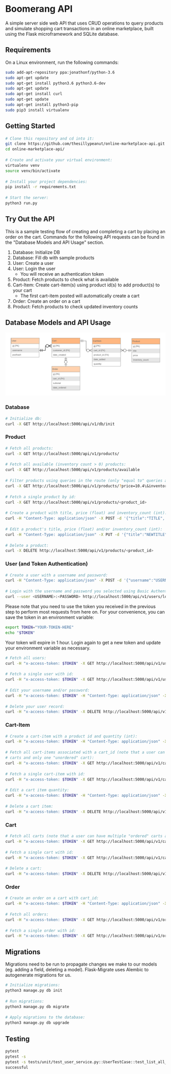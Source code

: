 # Boomerang API

A simple server side web API that uses CRUD operations to query products and simulate shopping cart transactions in an online marketplace, built using the Flask microframework and SQLite database. 

## Requirements

On a Linux environment, run the following commands:
```bash
sudo add-apt-repository ppa:jonathonf/python-3.6
sudo apt-get update
sudo apt-get install python3.6 python3.6-dev
sudo apt-get update
sudo apt-get install curl
sudo apt-get update
sudo apt-get install python3-pip
sudo pip3 install virtualenv
```

## Getting Started

```bash
# Clone this repository and cd into it:
git clone https://github.com/thesillypeanut/online-marketplace-api.git
cd online-marketplace-api/

# Create and activate your virtual environment:
virtualenv venv
source venv/bin/activate

# Install your project dependencies:
pip install -r requirements.txt

# Start the server:
python3 run.py
```

## Try Out the API

This is a sample testing flow of creating and completing a cart by placing an order on the cart. Commands for the 
following API requests can be found in the "Database Models and API Usage" section.

1. Database: Initialize DB
2. Database: Fill db with sample products
3. User: Create a user
4. User: Login the user
   * You will receive an authentication token
5. Product: Fetch products to check what is available
6. Cart-Item: Create cart-item(s) using product id(s) to add product(s) to your cart
   * The first cart-item posted will automatically create a cart
7. Order: Create an order on a cart
8. Product: Fetch products to check updated inventory counts 


## Database Models and API Usage

<img src="/database_design.png">

### Database
```bash
# Initialize db:
curl -X GET http://localhost:5000/api/v1/db/init
```

### Product
```bash
# Fetch all products:
curl -X GET http://localhost:5000/api/v1/products/

# Fetch all available (inventory count > 0) products:
curl -X GET http://localhost:5000/api/v1/products/available

# Filter products using queries in the route (only "equal to" queries are supported):
curl -X GET http://localhost:5000/api/v1/products/?price=10.4\&inventory_count=300

# Fetch a single product by id:
curl -X GET http://localhost:5000/api/v1/products/<product_id>

# Create a product with title, price (float) and inventory_count (int):
curl -H "Content-Type: application/json" -X POST -d '{"title":"TITLE", "price":<float_price>, "inventory_count":<inven_int>}' http://localhost:5000/api/v1/products/

# Edit a product's title, price (float) and/or inventory_count (int):
curl -H "Content-Type: application/json" -X PUT -d '{"title":"NEWTITLE", "price":<new_float_price>, "inventory_count":<new_inven_int>}' http://localhost:5000/api/v1/products/<product_id>

# Delete a product:
curl -X DELETE http://localhost:5000/api/v1/products/<product_id>
```

### User (and Token Authentication)
```bash
# Create a user with a username and password:
curl -H "Content-Type: application/json" -X POST -d '{"username":"USERNAME", "password":"PASSWORD"}' http://localhost:5000/api/v1/users/

# Login with the username and password you selected using Basic Authentication:
curl --user <USERNAME>:<PASSWORD> http://localhost:5000/api/v1/users/login
```

Please note that you need to use the token you received in the previous step to perform most requests from here on.
For your convenience, you can save the token in an environment variable:
```bash
export TOKEN="YOUR-TOKEN-HERE"
echo "$TOKEN"
```
Your token will expire in 1 hour. Login again to get a new token and update your environment variable as necessary.

```bash
# Fetch all users:
curl -H "x-access-token: $TOKEN" -X GET http://localhost:5000/api/v1/users/

# Fetch a single user with id:
curl -H "x-access-token: $TOKEN" -X GET http://localhost:5000/api/v1/users/<user_id>

# Edit your username and/or password:
curl -H "x-access-token: $TOKEN" -H "Content-Type: application/json" -X PUT -d '{"username":"NEWUSERNAME", "password":"NEWPASSWORD"}' http://localhost:5000/api/v1/users/<user_id>

# Delete your user record:
curl -H "x-access-token: $TOKEN" -X DELETE http://localhost:5000/api/v1/users/<user_id>
```

### Cart-Item
```bash
# Create a cart-item with a product id and quantity (int):
curl -H "x-access-token: $TOKEN" -H "Content-Type: application/json" -X POST -d '{"product_id":"PRODUCTID", "quantity":<quantity_int>}' http://localhost:5000/api/v1/cart-items/

# Fetch all cart-items associated with a cart_id (note that a user can have multiple "ordered" 
# carts and only one "unordered" cart):
curl -H "x-access-token: $TOKEN" -X GET http://localhost:5000/api/v1/cart-items/?cart_id=<cart_id>

# Fetch a single cart-item with id:
curl -H "x-access-token: $TOKEN" -X GET http://localhost:5000/api/v1/cart-items/<cart-item-id>

# Edit a cart item quantity:
curl -H "x-access-token: $TOKEN" -H "Content-Type: application/json" -X PUT -d '{"quantity":<new_quantity_int>}' http://localhost:5000/api/v1/cart-items/<cart-item-id>

# Delete a cart item:
curl -H "x-access-token: $TOKEN" -X DELETE http://localhost:5000/api/v1/cart-items/<cart_item_id>
```

### Cart
```bash
# Fetch all carts (note that a user can have multiple "ordered" carts and only one "unordered" cart):
curl -H "x-access-token: $TOKEN" -X GET http://localhost:5000/api/v1/carts/

# Fetch a single cart with id:
curl -H "x-access-token: $TOKEN" -X GET http://localhost:5000/api/v1/carts/<cart_id>

# Delete a cart:
curl -H "x-access-token: $TOKEN" -X DELETE http://localhost:5000/api/v1/carts/<cart_id>
```

### Order
```bash
# Create an order on a cart with cart_id:
curl -H "x-access-token: $TOKEN" -H "Content-Type: application/json" -X POST -d '{"cart_id":"CARTID"}' http://localhost:5000/api/v1/orders/

# Fetch all orders:
curl -H "x-access-token: $TOKEN" -X GET http://localhost:5000/api/v1/orders/

# Fetch a single order with id:
curl -H "x-access-token: $TOKEN" -X GET http://localhost:5000/api/v1/orders/<order_id>
```

## Migrations
Migrations need to be run to propagate changes we make to our models (eg. adding a field, deleting a model).
Flask-Migrate uses Alembic to autogenerate migrations for us.

```bash
# Initialize migrations:
python3 manage.py db init

# Run migrations:
python3 manage.py db migrate

# Apply migrations to the database:
python3 manage.py db upgrade
```

## Testing
```bash
pytest
pytest -s
pytest -s tests/unit/test_user_service.py::UserTestCase::test_list_all_users_is_
successful
```